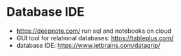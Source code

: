 # Database IDE
  - https://deepnote.com/ run sql and notebooks on cloud
  - GUI tool for relational databases: https://tableplus.com/
  - database IDE: https://www.jetbrains.com/datagrip/
